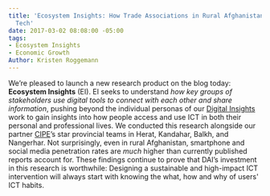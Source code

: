 ```yaml
---
title: 'Ecosystem Insights: How Trade Associations in Rural Afghanistan use Mobile
  Tech'
date: 2017-03-02 08:08:00 -05:00
tags:
- Ecosystem Insights
- Economic Growth
Author: Kristen Roggemann
---
```


We’re pleased to launch a new research product on the blog today: **Ecosystem Insights** (EI). EI seeks to understand *how key groups of stakeholders use digital tools to connect with each other and share information*, pushing beyond the individual personas of our [Digital Insights](https://dai-global-digital.com/tags/?tag=digital-insights) work to gain insights into how people access and use ICT in both their personal and professional lives. We conducted this research alongside our partner [CIPE](http://www.cipe.org/)’s star provincial teams in Herat, Kandahar, Balkh, and Nangerhar. Not surprisingly, even in rural Afghanistan, smartphone and social media penetration rates are *much* higher than currently published reports account for. These findings continue to prove that DAI’s investment in this research is worthwhile: Designing a sustainable and high-impact ICT intervention will always start with knowing the what, how and why of users' ICT habits.

<div class="infogram-embed" data-id="c52389b1-3821-4909-bcdc-d2f950127e32" data-type="interactive" data-title="Ecosystem Insights, Afghanistan"></div><script>!function(e,t,n,s){var i="InfogramEmbeds",o=e.getElementsByTagName(t),d=o\[0\],a=/^http:/.test(e.location)?"http:":"https:";if(/^/{2}/.test(s)&&(s=a\+s),window\[i\]&&window\[i\].initialized)window\[i\].process&&window\[i\].process();else if(!e.getElementById(n)){var r=e.createElement(t);r.async=1,r.id=n,r.src=s,d.parentNode.insertBefore(r,d)}}(document,"script","infogram-async","//e.infogr.am/js/dist/embed-loader-min.js");</script>